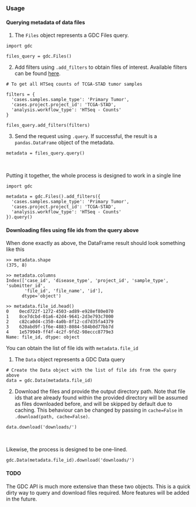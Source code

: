 ### Usage

#### Querying metadata of data files
1. The `Files` object represents a GDC Files query.
```
import gdc

files_query = gdc.Files()
```
2. Add filters using `.add_filters` to obtain files of interest. Available filters can be found [here](https://docs.gdc.cancer.gov/API/Users_Guide/Appendix_A_Available_Fields/).
```
# To get all HTSeq counts of TCGA-STAD tumor samples

filters = {
  'cases.samples.sample_type': 'Primary Tumor',
  'cases.project.project_id': 'TCGA-STAD',
  'analysis.workflow_type': 'HTSeq - Counts'
}

files_query.add_filters(filters)
```
3. Send the request using `.query`. If successful, the result is a `pandas.DataFrame` object of the metadata.
```
metadata = files_query.query()
```
<br>

Putting it together, the whole process is designed to work in a single line
```
import gdc

metadata = gdc.Files().add_filters({
  'cases.samples.sample_type': 'Primary Tumor',
  'cases.project.project_id': 'TCGA-STAD',
  'analysis.workflow_type': 'HTSeq - Counts'
}).query()
```

#### Downloading files using file ids from the query above
When done exactly as above, the DataFrame result should look something like this
```
>> metadata.shape
(375, 8)

>> metadata.columns
Index(['case_id', 'disease_type', 'project_id', 'sample_type', 'submitter_id',
       'file_id', 'file_name', 'id'],
      dtype='object')

>> metadata.file_id.head()
0    0ecd722f-1272-4503-ad89-e928ef80e070
1    8ce7dcbd-01a6-42d4-9641-2d3e793c7000
2    c82ca0d4-c350-4a0b-8f12-cd7d35fa4379
3    620abd9f-1f6e-4883-8084-584b0d77bb7d
4    1e579949-ff4f-4c2f-9fd2-98eccc8779e3
Name: file_id, dtype: object
```
You can obtain the list of file ids with `metadata.file_id`

1. The `Data` object represents a GDC Data query
```
# Create the Data object with the list of file ids from the query above
data = gdc.Data(metadata.file_id)
```
2. Download the files and provide the output directory path. Note that file ids that are already found within the 
provided directory will be assumed as files downloaded before, and will be skipped by default due to caching. 
This behaviour can be changed by passing in `cache=False` in `.download(path, cache=False)`.
```
data.download('downloads/')
```
<br>

Likewise, the process is designed to be one-lined.
```
gdc.Data(metadata.file_id).download('downloads/')
```

#### TODO
The GDC API is much more extensive than these two objects. This is a quick dirty way to query and download files required.
More features will be added in the future.

